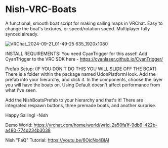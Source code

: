 # Nish-VRC-Boats
A functional, smooth boat script for making sailing maps in VRChat. Easy to change the boat's textures, or speed/rotation speed.
Multiplayer fully synced already.

![VRChat_2024-09-21_01-49-25 635_1920x1080](https://github.com/user-attachments/assets/347766a0-ab58-452c-a96e-a86d9279ff73)

INSTALL REQUIREMENTS:
You need CyanTrigger for this asset! Add CyanTrigger to the VRC SDK here - https://cyanlaser.github.io/CyanTrigger/

Prefab Setup:  (IF YOU DON'T DO THIS YOU WILL SLIDE OFF THE BOAT)
There is a folder within the package named UdonPlatformHook. Add the prefab into your hierarchy, and click it.
In the components, choose the layer you will have the boats on. Using Default doesn't affect performance from what I've seen.

Add the NishBoatsPrefab to your hierarchy and that's it! There are integrated respawn buttons, three premade boats, and another surprise.

Happy Sailing! -Nish

Demo World: https://vrchat.com/home/world/wrld_2a50fa1f-9db9-422b-a480-774d234b3038

Nish "FaQ" Tutorial: https://youtu.be/6OjcNx4BlAI

